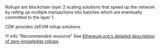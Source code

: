 Rollups are blockchain layer 2 scaling solutions that speed up the network by *rolling up* multiple transactions into batches which are eventually committed to the layer 1.

CDK provides zkEVM rollup solutions.

!!! info "Recommended resource"
    See [Ethereum.org's detailed description of zero-knowledge rollups](https://ethereum.org/en/developers/docs/scaling/zk-rollups/).
